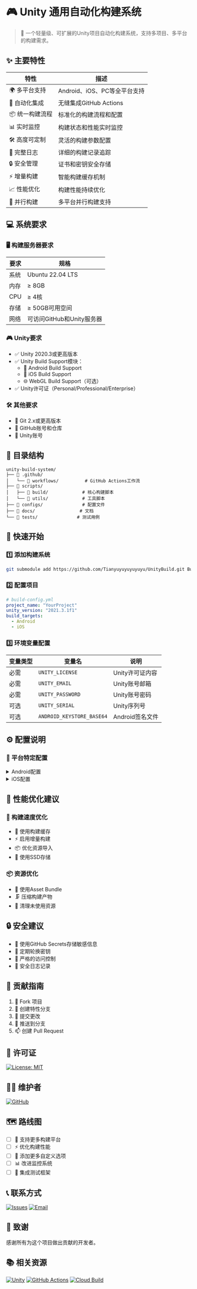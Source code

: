 # 🎮 Unity 通用自动化构建系统

> 🚀 一个轻量级、可扩展的Unity项目自动化构建系统，支持多项目、多平台的构建需求。

## ✨ 主要特性

| 特性 | 描述 |
|------|------|
| 🌍 多平台支持 | Android、iOS、PC等全平台支持 |
| 🔄 自动化集成 | 无缝集成GitHub Actions |
| 📦 统一构建流程 | 标准化的构建流程和配置 |
| 📊 实时监控 | 构建状态和性能实时监控 |
| 🛠️ 高度可定制 | 灵活的构建参数配置 |
| 📝 完整日志 | 详细的构建记录追踪 |
| 🔒 安全管理 | 证书和密钥安全存储 |
| ⚡ 增量构建 | 智能构建缓存机制 |
| 📈 性能优化 | 构建性能持续优化 |
| 🔄 并行构建 | 多平台并行构建支持 |

## 💻 系统要求

### 🖥️ 构建服务器要求
| 要求 | 规格 |
|------|------|
| 系统 | Ubuntu 22.04 LTS |
| 内存 | ≥ 8GB |
| CPU | ≥ 4核 |
| 存储 | ≥ 50GB可用空间 |
| 网络 | 可访问GitHub和Unity服务器 |

### 🎮 Unity要求
- ✅ Unity 2020.3或更高版本
- ✅ Unity Build Support模块：
  - 📱 Android Build Support
  - 🍎 iOS Build Support
  - 🌐 WebGL Build Support（可选）
- ✅ Unity许可证（Personal/Professional/Enterprise）

### 🛠️ 其他要求
- 📌 Git 2.x或更高版本
- 📌 GitHub账号和仓库
- 📌 Unity账号

## 📁 目录结构

```
unity-build-system/
├── 📂 .github/
│   └── 📂 workflows/          # GitHub Actions工作流
├── 📂 scripts/
│   ├── 📂 build/             # 核心构建脚本
│   └── 📂 utils/             # 工具脚本
├── 📂 configs/               # 配置文件
├── 📂 docs/                 # 文档
└── 📂 tests/               # 测试用例
```

## 🚀 快速开始

### 1️⃣ 添加构建系统

```bash
git submodule add https://github.com/Tianyuyuyuyuyuyu/UnityBuild.git BuildSystem
```

### 2️⃣ 配置项目

```yaml
# build-config.yml
project_name: "YourProject"
unity_version: "2021.3.1f1"
build_targets:
  - Android
  - iOS
```

### 3️⃣ 环境变量配置

| 变量类型 | 变量名 | 说明 |
|---------|--------|------|
| 必需 | `UNITY_LICENSE` | Unity许可证内容 |
| 必需 | `UNITY_EMAIL` | Unity账号邮箱 |
| 必需 | `UNITY_PASSWORD` | Unity账号密码 |
| 可选 | `UNITY_SERIAL` | Unity序列号 |
| 可选 | `ANDROID_KEYSTORE_BASE64` | Android签名文件 |

## ⚙️ 配置说明

### 📱 平台特定配置

<details>
<summary>Android配置</summary>

```yaml
android:
  target_sdk: 33
  min_sdk: 24
  bundle: true
  signing: true
```
</details>

<details>
<summary>iOS配置</summary>

```yaml
ios:
  target_sdk: latest
  signing_team_id: "XXXXXXXX"
```
</details>

## 🔧 性能优化建议

### 🚀 构建速度优化
- 💾 使用构建缓存
- ⚡ 启用增量构建
- 📦 优化资源导入
- 💫 使用SSD存储

### 📦 资源优化
- 🎯 使用Asset Bundle
- 🗜️ 压缩构建产物
- 🧹 清理未使用资源

## 🔒 安全建议

- 🔑 使用GitHub Secrets存储敏感信息
- 🔄 定期轮换密钥
- 👥 严格的访问控制
- 📝 安全日志记录

## 🤝 贡献指南

1. 🍴 Fork 项目
2. 🌿 创建特性分支
3. 📝 提交更改
4. 🚀 推送到分支
5. 📫 创建 Pull Request

## 📄 许可证

[![License: MIT](https://img.shields.io/badge/License-MIT-yellow.svg)](https://opensource.org/licenses/MIT)

## 👨‍💻 维护者

[![GitHub](https://img.shields.io/github/followers/Tianyuyuyuyuyuyu?style=social)](https://github.com/Tianyuyuyuyuyuyu)

## 🗺️ 路线图

- [ ] 🌟 支持更多构建平台
- [ ] ⚡ 优化构建性能
- [ ] 🎨 添加更多自定义选项
- [ ] 📊 改进监控系统
- [ ] 🧪 集成测试框架

## 📞 联系方式

[![Issues](https://img.shields.io/github/issues/Tianyuyuyuyuyuyu/UnityBuild)](https://github.com/Tianyuyuyuyuyuyu/UnityBuild/issues)
[![Email](https://img.shields.io/badge/Email-tianyulovecars%40gmail.com-blue)](mailto:tianyulovecars@gmail.com)

## 🙏 致谢

感谢所有为这个项目做出贡献的开发者。

## 📚 相关资源

[![Unity](https://img.shields.io/badge/Unity-Documentation-black)](https://docs.unity3d.com/Manual/CommandLineArguments.html)
[![GitHub Actions](https://img.shields.io/badge/GitHub-Actions-2088FF)](https://docs.github.com/en/actions)
[![Cloud Build](https://img.shields.io/badge/Unity-Cloud%20Build-green)](https://unity.com/products/cloud-build)